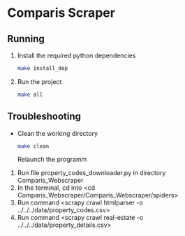 # Comparis Scraper



## Running
1. Install the required python dependencies
   ```bash
   make install_dep
   ```
2. Run the project
   ```bash
   make all
   ```


## Troubleshooting

- Clean the working directory
  ```bash
  make clean
  ```
  Relaunch the programm

1. Run file property_codes_downloader.py in directory Comparis_Webscraper
2. In the terminal, cd into <cd Comparis_Webscraper/Comparis_Webscraper/spiders>
3. Run command <scrapy crawl htmlparser -o ../../../data/property_codes.csv>
4. Run command <scrapy crawl real-estate -o ../../../data/property_details.csv>